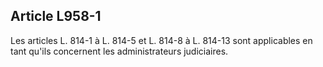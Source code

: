 Article L958-1
----
Les articles L. 814-1 à L. 814-5 et L. 814-8 à L. 814-13 sont applicables en
tant qu'ils concernent les administrateurs judiciaires.
